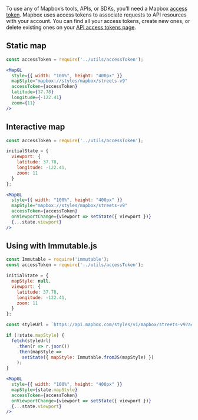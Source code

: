 To use any of Mapbox’s tools, APIs, or SDKs, you’ll need a Mapbox [access token](https://www.mapbox.com/help/define-access-token/). Mapbox uses access tokens to associate requests to API resources with your account. You can find all your access tokens, create new ones, or delete existing ones on your [API access tokens page](https://www.mapbox.com/studio/account/tokens/).

## Static map

```jsx
const accessToken = require('../utils/accessToken');

<MapGL
  style={{ width: "100%", height: "400px" }}
  mapStyle="mapbox://styles/mapbox/streets-v9"
  accessToken={accessToken}
  latitude={37.78}
  longitude={-122.41}
  zoom={11}
/>
```

## Interactive map

```jsx
const accessToken = require('../utils/accessToken');

initialState = {
  viewport: {
    latitude: 37.78,
    longitude: -122.41,
    zoom: 11
  }
};

<MapGL
  style={{ width: "100%", height: "400px" }}
  mapStyle="mapbox://styles/mapbox/streets-v9"
  accessToken={accessToken}
  onViewportChange={viewport => setState({ viewport })}
  {...state.viewport}
/>
```

## Using with Immutable.js

```jsx
const Immutable = require('immutable');
const accessToken = require('../utils/accessToken');

initialState = {
  mapStyle: null,
  viewport: {
    latitude: 37.78,
    longitude: -122.41,
    zoom: 11
  }
};

const styleUrl = `https://api.mapbox.com/styles/v1/mapbox/streets-v9?access_token=${accessToken}`;

if (!state.mapStyle) {
  fetch(styleUrl)
    .then(r => r.json())
    .then(mapStyle =>
      setState({ mapStyle: Immutable.fromJS(mapStyle) })
    );
}

<MapGL
  style={{ width: "100%", height: "400px" }}
  mapStyle={state.mapStyle}
  accessToken={accessToken}
  onViewportChange={viewport => setState({ viewport })}
  {...state.viewport}
/>
```